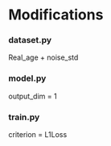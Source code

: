 # Modifications
### dataset.py
Real_age + noise_std
### model.py
output_dim = 1
### train.py
criterion = L1Loss
